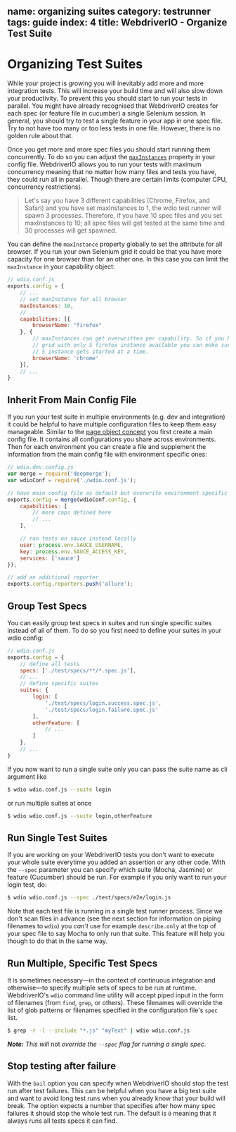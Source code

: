 name: organizing suites
category: testrunner
tags: guide
index: 4
title: WebdriverIO - Organize Test Suite
---

Organizing Test Suites
===================

While your project is growing you will inevitably add more and more integration tests. This will increase your build time and will also slow down your productivity. To prevent this you should start to run your tests in parallel. You might have already recognised that WebdriverIO creates for each spec (or feature file in cucumber) a single Selenium session. In general, you should try to test a single feature in your app in one spec file. Try to not have too many or too less tests in one file. However, there is no golden rule about that.

Once you get more and more spec files you should start running them concurrently. To do so you can adjust the [`maxInstances`](https://github.com/webdriverio/webdriverio/blob/master/examples/wdio.conf.js#L52-L60) property in your config file. WebdriverIO allows you to run your tests with maximum concurrency meaning that no matter how many files and tests you have, they could run all in parallel. Though there are certain limits (computer CPU, concurrency restrictions).

> Let's say you have 3 different capabilities (Chrome, Firefox, and Safari) and you have set maxInstances to 1, the wdio test runner will spawn 3 processes. Therefore, if you have 10 spec files and you set maxInstances to 10; all spec files will get tested at the same time and 30 processes will get spawned.

You can define the `maxInstance` property globally to set the attribute for all browser. If you run your own Selenium grid it could be that you have more capacity for one browser than for an other one. In this case you can limit the `maxInstance` in your capability object:

```js
// wdio.conf.js
exports.config = {
    // ...
    // set maxInstance for all browser
    maxInstances: 10,
    // ...
    capabilities: [{
        browserName: "firefox"
    }, {
        // maxInstances can get overwritten per capability. So if you have an in-house Selenium
        // grid with only 5 firefox instance available you can make sure that not more than
        // 5 instance gets started at a time.
        browserName: 'chrome'
    }],
    // ...
}
```

## Inherit From Main Config File

If you run your test suite in multiple environments (e.g. dev and integration) it could be helpful to have multiple configuration files to keep them easy manageable. Similar to the [page object concept](/guide/testrunner/pageobjects.html) you first create a main config file. It contains all configurations you share across environments. Then for each environment you can create a file and supplement the information from the main config file with environment specific ones:

```js
// wdio.dev.config.js
var merge = require('deepmerge');
var wdioConf = require('./wdio.conf.js');

// have main config file as default but overwrite environment specific information
exports.config = merge(wdioConf.config, {
    capabilities: [
        // more caps defined here
        // ...
    ],

    // run tests on sauce instead locally
    user: process.env.SAUCE_USERNAME,
    key: process.env.SAUCE_ACCESS_KEY,
    services: ['sauce']
});

// add an additional reporter
exports.config.reporters.push('allure');
```

## Group Test Specs

You can easily group test specs in suites and run single specific suites instead of all of them. To do so you first need to define your suites in your wdio config:

```js
// wdio.conf.js
exports.config = {
    // define all tests
    specs: ['./test/specs/**/*.spec.js'],
    // ...
    // define specific suites
    suites: {
        login: [
            './test/specs/login.success.spec.js',
            './test/specs/login.failure.spec.js'
        ],
        otherFeature: [
            // ...
        ]
    },
    // ...
}
```

If you now want to run a single suite only you can pass the suite name as cli argument like

```sh
$ wdio wdio.conf.js --suite login
```

or run multiple suites at once

```sh
$ wdio wdio.conf.js --suite login,otherFeature
```

## Run Single Test Suites

If you are working on your WebdriverIO tests you don't want to execute your whole suite everytime you added an assertion or any other code. With the `--spec` parameter you can specify which suite (Mocha, Jasmine) or feature (Cucumber) should be run. For example if you only want to run your login test, do:

```sh
$ wdio wdio.conf.js --spec ./test/specs/e2e/login.js
```

Note that each test file is running in a single test runner process. Since we don't scan files in advance (see the next section for information on piping filenames to `wdio`) you _can't_ use for example `describe.only` at the top of your spec file to say Mocha to only run that suite. This feature will help you though to do that in the same way.

## Run Multiple, Specific Test Specs

It is sometimes necessary&mdash;in the context of continuous integration and otherwise&mdash;to specify multiple sets of specs to be run at runtime. WebdriverIO's `wdio` command line utility will accept piped input in the form of filenames (from `find`, `grep`, or others). These filenames will override the list of glob patterns or filenames specified in the configuration file's `spec` list.

```sh
$ grep -r -l --include "*.js" "myText" | wdio wdio.conf.js
```

_**Note:** This will_ not _override the `--spec` flag for running a single spec._

## Stop testing after failure

With the `bail` option you can specify when WebdriverIO should stop the test run after test failures. This can be helpful when you have a big test suite and want to avoid long test runs when you already know that your build will break. The option expects a number that specifies after how many spec failures it should stop the whole test run. The default is `0` meaning that it always runs all tests specs it can find.
